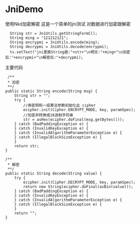 # JniDemo
使用Nkd加密解密
这是一个简单的jni测试
对数据进行加密跟解密

      String str = JniUtils.getStringFormC();
      String ming = "121212121";
      String encrypmi = JniUtils.encode(ming);
      String decrypmi = JniUtils.decode(encrypmi);
      tv.setText("jni里面String是:"+str+"\n明文:"+ming+"\n加密后:"+encrypmi+"\n解密后:"+decrypmi);
 
主要代码

     /**
     * 加密
     **/
    public static String encode(String msg) {
        String str = "";
        try {
            //用密钥和一组算法参数初始化此 cipher
            ecipher.init(Cipher.ENCRYPT_MODE, key, paramSpec);
            //加密并转换成16进制字符串
            str = asHex(ecipher.doFinal(msg.getBytes()));
        } catch (BadPaddingException e) {
        } catch (InvalidKeyException e) {
        } catch (InvalidAlgorithmParameterException e) {
        } catch (IllegalBlockSizeException e) {
        }
        return str;
    }
    
    /**
     * 解密
     **/
    public static String decode(String value) {
        try {
            ecipher.init(Cipher.DECRYPT_MODE, key, paramSpec);
            return new String(ecipher.doFinal(asBin(value)));
        } catch (BadPaddingException e) {
        } catch (InvalidKeyException e) {
        } catch (InvalidAlgorithmParameterException e) {
        } catch (IllegalBlockSizeException e) {
        }
        return "";
    }
